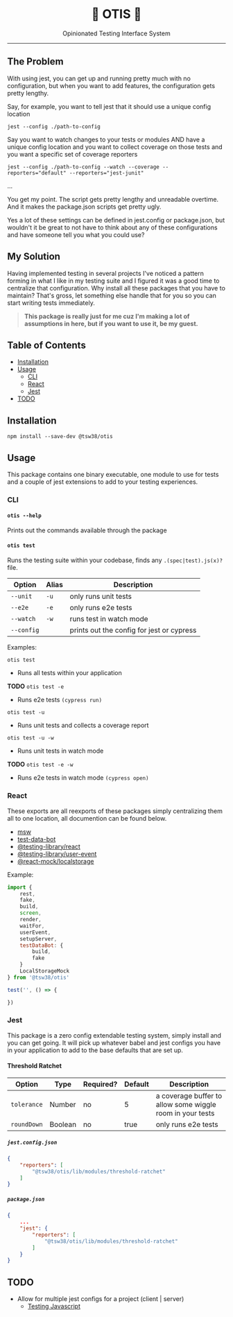 <div align="center">
<h1>🦺 OTIS 🦺</h1>
<p>Opinionated Testing Interface System</p>
</div>

-----

## The Problem

With using jest, you can get up and running pretty much with no configuration, but when you want to add features, the configuration gets pretty lengthy.

Say, for example, you want to tell jest that it should use a unique config location

`jest --config ./path-to-config`

Say you want to watch changes to your tests or modules AND have a unique config location and you want to collect coverage on those tests and you want a specific set of coverage reporters

`jest --config ./path-to-config --watch --coverage --reporters="default" --reporters="jest-junit"`

...

You get my point. The script gets pretty lengthy and unreadable overtime. And it makes the package.json scripts get pretty ugly.

Yes a lot of these settings can be defined in jest.config or package.json, but wouldn't it be great to not have to think about any of these configurations and have someone tell you what you could use?

## My Solution

Having implemented testing in several projects I've noticed a pattern forming in what I like in my testing suite and I figured it was a good time to centralize that configuration. Why install all these packages that you have to maintain? That's gross, let something else handle that for you so you can start writing tests immediately.

> **This package is really just for me cuz I'm making a lot of assumptions in here, but if you want to use it, be my guest.**

## Table of Contents
- [Installation](#installation)
- [Usage](#usage)
    - [CLI](#cli)
    - [React](#react)
    - [Jest](#jest)
- [TODO](#todo)

## Installation

```shell
npm install --save-dev @tsw38/otis
```

## Usage

This package contains one binary executable, one module to use for tests and a couple of jest extensions to add to your testing experiences.

### CLI

#### `otis --help`
Prints out the commands available through the package

#### `otis test`
Runs the testing suite within your codebase, finds any `.(spec|test).js(x)?` file.

|   Option   | Alias | Description                               |
| ---------- | ----- | ----------------------------------------- |
| `--unit`   | `-u`  | only runs unit tests                      |
| `--e2e`    | `-e`  | only runs e2e tests                       |
| `--watch`  | `-w`  | runs test in watch mode                   |
| `--config` |       | prints out the config for jest or cypress |

Examples:

`otis test`
* Runs all tests within your application

**TODO** `otis test -e`
* Runs e2e tests `(cypress run)`

`otis test -u`
* Runs unit tests and collects a coverage report

`otis test -u -w`
* Runs unit tests in watch mode

**TODO** `otis test -e -w`
* Runs e2e tests in watch mode `(cypress open)`

### React

These exports are all reexports of these packages simply centralizing them all to one location, all documention can be found below.

* [msw](https://www.npmjs.com/package/msw)
* [test-data-bot](https://www.npmjs.com/package/@jackfranklin/test-data-bot)
* [@testing-library/react](https://www.npmjs.com/package/@testing-library/react)
* [@testing-library/user-event](https://www.npmjs.com/package/@testing-library/user-event)
* [@react-mock/localstorage](https://www.npmjs.com/package/@react-mock/localstorage)

Example:

```jsx
import {
    rest,
    fake,
    build,
    screen,
    render,
    waitFor,
    userEvent,
    setupServer,
    testDataBot: {
        build,
        fake
    }
    LocalStorageMock
} from '@tsw38/otis'

test('', () => {

})
```

### Jest

This package is a zero config extendable testing system, simply install  and you can get going. It will pick up whatever babel and jest configs you have in your application to add to the base defaults that are set up.

#### Threshold Ratchet

|    Option    | Type    | Required? | Default | Description             |
| ------------ | ------- | --------- | ------- | ----------------------- |
| `tolerance`  | Number  |    no     |  5      | a coverage buffer to allow some wiggle room in your tests    |
| `roundDown`  | Boolean |    no     | true    | only runs e2e tests     |

##### `jest.config.json`
```json
{
    "reporters": [
        "@tsw38/otis/lib/modules/threshold-ratchet"
    ]
}
```
##### `package.json`
```json
{
    ...
    "jest": {
        "reporters": [
            "@tsw38/otis/lib/modules/threshold-ratchet"
        ]
    }
}
```

## TODO
* Allow for multiple jest configs for a project (client | server)
  - [Testing Javascript](https://testingjavascript.com/lessons/jest-support-running-multiple-configurations-with-jest-s-projects-feature)